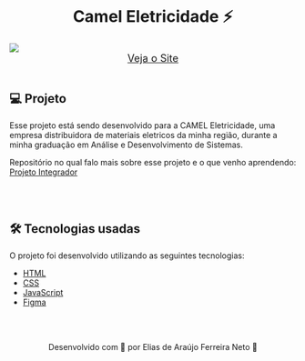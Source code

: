<h1 align="center">Camel Eletricidade ⚡</h1>

<img src="./demonstracao.gif">

<div align="center">
    <a style="font-size: 18px" href="https://elias-neto.github.io/Explorer/nivel02/stage02/desafios/recriando_layout" target="_blank"> Veja o Site</a>
</div>


<br>

<h2> 💻 Projeto </h2>

<p>
  Esse projeto está sendo desenvolvido para a CAMEL Eletricidade, uma empresa distribuidora de materiais eletricos da minha região, durante
  a minha graduação em Análise e Desenvolvimento de Sistemas.
</p>

<p>
  Repositório no qual falo mais sobre esse projeto e o que venho aprendendo: 
  <a href="https://github.com/Elias-Neto/Analise-e-Desenvolvimento-de-Sistemas/blob/main/projeto_integrador_I/README.md">Projeto Integrador</a>
</p>


<br>
<br>

<h2> 🛠 Tecnologias usadas </h2>

O projeto foi desenvolvido utilizando as seguintes tecnologias:

- [HTML](https://www.w3schools.com/html/)
- [CSS](https://www.w3schools.com/css/default.asp)
- [JavaScript](https://www.w3schools.com/js/)
- [Figma](https://www.figma.com/design/)

<br>
<br>

<p align="center"> Desenvolvido com 💜 por Elias de Araújo Ferreira Neto 👋 <p>

<br>

